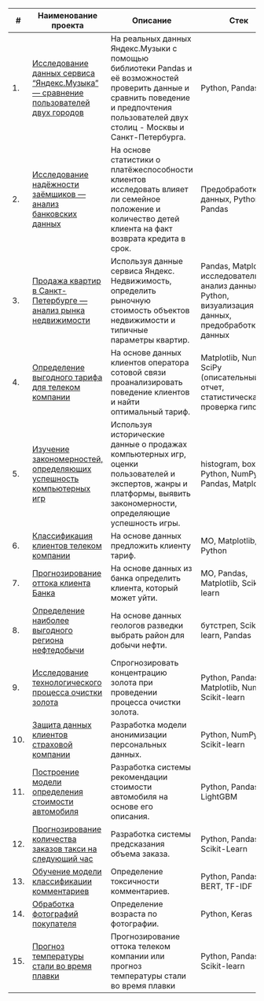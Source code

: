 | #    | Наименование проекта                | Описание                                                     | Стек                    |
| ---- | ------------------------------------------------------------ | ------------------------------------------------------------ | ----------------------- |
| 1.   | [Исследование данных сервиса “Яндекс.Музыка” — сравнение пользователей двух городов](https://github.com/KseniiaBogatenkova/Portfolio/tree/main/01_basic_python) | На реальных данных Яндекс.Музыки с помощью библиотеки Pandas и её возможностей проверить данные и сравнить поведение и предпочтения пользователей двух столиц - Москвы и Санкт-Петербурга. | Python, Pandas |
| 2.   | [Исследование надёжности заёмщиков — анализ банковских данных](https://github.com/your_username/your_repo_link) | На основе статистики о платёжеспособности клиентов исследовать влияет ли семейное положение и количество детей клиента на факт возврата кредита в срок. | Предобработка данных, Python, Pandas |
| 3.   | [Продажа квартир в Санкт-Петербурге — анализ рынка недвижимости](https://github.com/your_username/your_repo_link) | Используя данные сервиса Яндекс. Недвижимость, определить рыночную стоимость объектов недвижимости и типичные параметры квартир. | Pandas, Matplotlib, исследовательский анализ данных, Python, визуализация данных, предобработка данных |
| 4.   | [Определение выгодного тарифа для телеком компании](https://github.com/your_username/your_repo_link) | На основе данных клиентов оператора сотовой связи проанализировать поведение клиентов и найти оптимальный тариф. | Matplotlib, NumPy, SciPy (описательный отчет, статистическая проверка гипотез) |
| 5.   | [Изучение закономерностей, определяющих успешность компьютерных игр](https://github.com/your_username/your_repo_link) | Используя исторические данные о продажах компьютерных игр, оценки пользователей и экспертов, жанры и платформы, выявить закономерности, определяющие успешность игры. | histogram, boxplot, Python, NumPy, Pandas, Matplotlib |
| 6.   | [Классификация клиентов телеком компании](https://github.com/your_username/your_repo_link) | На основе данных предложить клиенту тариф. | МО, Matplotlib, Python |
| 7.   | [Прогнозирование оттока клиента Банка](https://github.com/your_username/your_repo_link) | На основе данных из банка определить клиента, который может уйти. | МО, Pandas, Matplotlib, Scikit-learn |
| 8.   | [Определение наиболее выгодного региона нефтедобычи](https://github.com/your_username/your_repo_link) | На основе данных геологов разведки выбрать район для добычи нефти. | бутстреп, Scikit-learn, Pandas |
| 9.   | [Исследование технологического процесса очистки золота](https://github.com/your_username/your_repo_link) | Спрогнозировать концентрацию золота при проведении процесса очистки золота. | Python, Pandas, Matplotlib, NumPy, Scikit-learn |
| 10.   | [Защита данных клиентов страховой компании](https://github.com/your_username/your_repo_link) | Разработка модели анонимизации персональных данных. | Python, NumPy, Scikit-learn |
| 11.   | [Построение модели определения стоимости автомобиля](https://github.com/your_username/your_repo_link) | Разработка системы рекомендации стоимости автомобиля на основе его описания. | Python, Pandas, LightGBM |
| 12.   | [Прогнозирование количества заказов такси на следующий час](https://github.com/your_username/your_repo_link) | Разработка системы предсказания объема заказа. | Python, Pandas, Scikit-Learn |
| 13.   | [Обучение модели классификации комментариев](https://github.com/KseniiaBogatenkova/Portfolio/blob/main/13_machine_learning_for_texts/13_machine_learning_for_texts.ipynb) | Определение токсичности комментариев. | Python, Pandas, BERT, TF-IDF |
| 14.   | [Обработка фотографий покупателя](https://github.com/KseniiaBogatenkova/Portfolio/blob/main/14_%D1%81omputer_vision/14_%D1%81omputer_vision.ipynb) | Определение возраста по фотографии. | Python, Keras |
| 15.   | [Прогноз температуры стали во время плавки](https://github.com/KseniiaBogatenkova/Portfolio/blob/main/15_final_project/15_final_project.ipynb) | Прогнозирование оттока телеком компании или прогноз температуры стали во время плавки | Python, Pandas, Scikit-learn |
